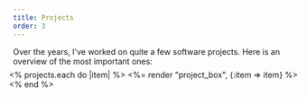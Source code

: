 ```yaml
---
title: Projects
order: 3
---
```


Over the years, I've worked on quite a few software projects. Here is an overview of the most important ones:

<div style="margin: -0.5em">
<% projects.each do |item| %>
<%= render "project_box", {:item => item} %>
<% end %>
</div>
